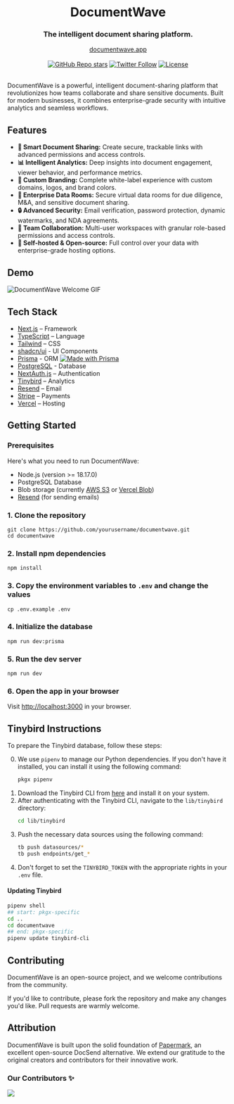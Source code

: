 <div align="center">
  <h1 align="center">DocumentWave</h1>
  <h3>The intelligent document sharing platform.</h3>
</div>

<div align="center">
  <a href="https://www.documentwave.app">documentwave.app</a>
</div>

<br/>

<div align="center">
  <a href="https://github.com/yourusername/documentwave/stargazers"><img alt="GitHub Repo stars" src="https://img.shields.io/github/stars/yourusername/documentwave"></a>
  <a href="https://twitter.com/documentwave"><img alt="Twitter Follow" src="https://img.shields.io/twitter/follow/documentwave"></a>
  <a href="https://github.com/yourusername/documentwave/blob/main/LICENSE"><img alt="License" src="https://img.shields.io/badge/license-AGPLv3-blue"></a>
</div>

<br/>

DocumentWave is a powerful, intelligent document-sharing platform that revolutionizes how teams collaborate and share sensitive documents. Built for modern businesses, it combines enterprise-grade security with intuitive analytics and seamless workflows.

## Features

- **🔗 Smart Document Sharing:** Create secure, trackable links with advanced permissions and access controls.
- **📊 Intelligent Analytics:** Deep insights into document engagement, viewer behavior, and performance metrics.
- **🎨 Custom Branding:** Complete white-label experience with custom domains, logos, and brand colors.
- **🏢 Enterprise Data Rooms:** Secure virtual data rooms for due diligence, M&A, and sensitive document sharing.
- **🔒 Advanced Security:** Email verification, password protection, dynamic watermarks, and NDA agreements.
- **👥 Team Collaboration:** Multi-user workspaces with granular role-based permissions and access controls.
- **🚀 Self-hosted & Open-source:** Full control over your data with enterprise-grade hosting options.

## Demo

![DocumentWave Welcome GIF](.github/images/documentwave-welcome.gif)

## Tech Stack

- [Next.js](https://nextjs.org/) – Framework
- [TypeScript](https://www.typescriptlang.org/) – Language
- [Tailwind](https://tailwindcss.com/) – CSS
- [shadcn/ui](https://ui.shadcn.com) - UI Components
- [Prisma](https://prisma.io) - ORM [![Made with Prisma](https://made-with.prisma.io/dark.svg)](https://prisma.io)
- [PostgreSQL](https://www.postgresql.org/) - Database
- [NextAuth.js](https://next-auth.js.org/) – Authentication
- [Tinybird](https://tinybird.co) – Analytics
- [Resend](https://resend.com) – Email
- [Stripe](https://stripe.com) – Payments
- [Vercel](https://vercel.com/) – Hosting

## Getting Started

### Prerequisites

Here's what you need to run DocumentWave:

- Node.js (version >= 18.17.0)
- PostgreSQL Database
- Blob storage (currently [AWS S3](https://aws.amazon.com/s3/) or [Vercel Blob](https://vercel.com/storage/blob))
- [Resend](https://resend.com) (for sending emails)

### 1. Clone the repository

```shell
git clone https://github.com/yourusername/documentwave.git
cd documentwave
```

### 2. Install npm dependencies

```shell
npm install
```

### 3. Copy the environment variables to `.env` and change the values

```shell
cp .env.example .env
```

### 4. Initialize the database

```shell
npm run dev:prisma
```

### 5. Run the dev server

```shell
npm run dev
```

### 6. Open the app in your browser

Visit [http://localhost:3000](http://localhost:3000) in your browser.

## Tinybird Instructions

To prepare the Tinybird database, follow these steps:

0. We use `pipenv` to manage our Python dependencies. If you don't have it installed, you can install it using the following command:
   ```sh
   pkgx pipenv
   ```
1. Download the Tinybird CLI from [here](https://www.tinybird.co/docs/cli.html) and install it on your system.
2. After authenticating with the Tinybird CLI, navigate to the `lib/tinybird` directory:
   ```sh
   cd lib/tinybird
   ```
3. Push the necessary data sources using the following command:
   ```sh
   tb push datasources/*
   tb push endpoints/get_*
   ```
4. Don't forget to set the `TINYBIRD_TOKEN` with the appropriate rights in your `.env` file.

#### Updating Tinybird

```sh
pipenv shell
## start: pkgx-specific
cd ..
cd documentwave
## end: pkgx-specific
pipenv update tinybird-cli
```

## Contributing

DocumentWave is an open-source project, and we welcome contributions from the community.

If you'd like to contribute, please fork the repository and make any changes you'd like. Pull requests are warmly welcome.

## Attribution

DocumentWave is built upon the solid foundation of [Papermark](https://github.com/mfts/papermark), an excellent open-source DocSend alternative. We extend our gratitude to the original creators and contributors for their innovative work.

### Our Contributors ✨

<a href="https://github.com/mfts/papermark/graphs/contributors">
  <img src="https://contrib.rocks/image?repo=mfts/papermark" />
</a>
